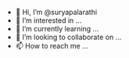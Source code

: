 - 👋 Hi, I’m @suryapalarathi
- 👀 I’m interested in ...
- 🌱 I’m currently learning ...
- 💞️ I’m looking to collaborate on ...
- 📫 How to reach me ...

<!---
suryapalarathi/suryapalarathi is a ✨ special ✨ repository because its `README.md` (this file) appears on your GitHub profile.
You can click the Preview link to take a look at your changes.
--->
